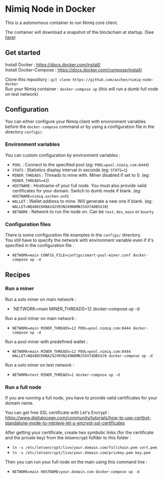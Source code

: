 # Nimiq Node in Docker

This is a autonomous container to run Nimiq core client.  

The container will download a snapshot of the blockchain at startup. (See [here](https://aschen.ovh/nimiq))

## Get started

Install Docker : https://docs.docker.com/install/  
Install Docker-Compose : https://docs.docker.com/compose/install/  

Clone this repository : `git clone https://github.com/aschen/nimiq-node-docker`  
Run your Nimiq container : `docker-compose up` (this will run a dumb full node on test network)


## Configuration

You can either configure your Nimiq client with environment variables before the `docker-compose` command or by using a configuration file in the directory `configs/`.  

### Environment variables

You can custom configuration by environment variables :

 - `POOL` : Connect to the specified pool (eg: `POOL=pool.nimiq.com:8444`)
 - `STATS` : Statistics display interval in seconds (eg: `STATS=1`)
 - `MINER_THREADS` : Threads to mine with. Miner disabled if set to 0. (eg: `MINER_THREADS=42`)
 - `HOSTNAME` : Hostname of your full node. You must also provide valid certificates for your domain. Switch to dumb mode if blank. (eg: `HOSTNAME=nimiq.aschen.ovh`)
 - `WALLET` : Wallet address to mine. Will generate a new one if blank. (eg: `WALLET=NQ488CKHBA242VR3N249N8MNJ5XX74DB5XJ8`)
 - `NETWORK` : Network to run the node on. Can be `test`, `dev`, `main` or `bounty`

### Configuration files

There is some configuration file examples in the `configs/` directory.  
You still have to specify the network with environment variable even if it's specified in the configuration file : 
  - `NETWORK=main CONFIG_FILE=configs/smart-pool-miner.conf docker-compose up -d`

## Recipes

### Run a miner

Run a solo miner on main network : 
 - `NETWORK=main MINER_THREADS=12 docker-compose up -d

Run a pool miner on main network : 
 - `NETWORK=main MINER_THREADS=12 POOL=pool.nimiq.com:8444 docker-compose up -d`

Run a pool miner with predefined wallet : 
 - `NETWORK=main MINER_THREADS=12 POOL=pool.nimiq.com:8444 WALLET=NQ488CKHBA242VR3N249N8MNJ5XX74DB5XJ8 docker-compose up -d`

Run a solo miner on test network : 
 - `NETWORK=test MINER_THREADS=1 docker-compose up -d`

### Run a full node

If you are running a full node, you have to provide valid certificates for your domain name.  

You can get free SSL certificate with Let's Encrypt : https://www.digitalocean.com/community/tutorials/how-to-use-certbot-standalone-mode-to-retrieve-let-s-encrypt-ssl-certificates

After getting your certificate, create two symbolic links (for the certificate and the private key) from the letsencrypt folfder to this folder : 
 - `ln -s /etc/letsencrypt/live/your.domain.com/fullchain.pem cert.pem`
 - `ln -s /etc/letsencrypt/live/your.domain.com/privkey.pem key.pem`

Then you can run your full node on the main using this command line :
 - `NETWORK=main HOSTNAME=your.domain.com docker-compose up -d`
